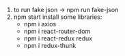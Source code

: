 1) to run fake json -> npm run fake-json
2) npm start
install some libraries:
   - npm i axios
   - npm i react-router-dom
   - npm i react-redux redux
   - npm i redux-thunk
   
